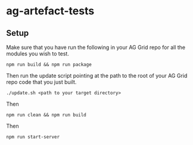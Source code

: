 # ag-artefact-tests

## Setup

Make sure that you have run the following in your AG Grid repo for all the modules you wish to test.

```
npm run build && npm run package
```

Then run the update script pointing at the path to the root of your AG Grid repo code that you just built.

```
./update.sh <path to your target directory>
```

Then 

```
npm run clean && npm run build
```

Then 

```
npm run start-server
```